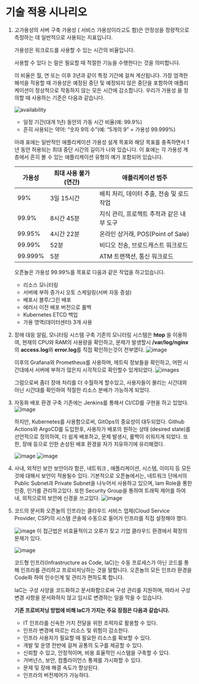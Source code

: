 
# 기술 적용 시나리오

1. 고가용성의 서버 구축
   가용성 ( 서비스 가용성이라고도 함)은 안정성을 정량적으로 측정하는 데 일반적으로 사용되는 지표입니다.

   가용성은 워크로드를 사용할 수 있는 시간의 비율입니다.

   사용할 수 있다 는 말은 필요할 때 적절한 기능을 수행한다는 것을 의미합니다.
   
   이 비율은 월, 연 또는 이후 3년과 같이 특정 기간에 걸쳐 계산됩니다. 가장 엄격한 해석을 적용할 때 가용성은 예정된 중단 및 예정되지 않은 중단을 포함하여 애플리케이션이 정상적으로 작동하지 않는 모든 시간에 감소합니다. 우리가 가용성 을 정의할 때 사용하는 기준은 다음과 같습니다.

    ![availability](https://docs.aws.amazon.com/ko_kr/wellarchitected/latest/reliability-pillar/images/availability-formula.png)

    - 일정 기간(대개 1년) 동안의 가동 시간 비율(예: 99.9%)
    - 흔히 사용되는 약어: “숫자 9의 수”(예: “5개의 9” = 가용성 99.999%)

    아래 표에는 일반적인 애플리케이션 가용성 설계 목표와 해당 목표를 충족하면서 1년 동안 허용되는 최대 중단 시간의 길이가 나와 있습니다. 이 표에는 각 가용성 계층에서 흔히 볼 수 있는 애플리케이션 유형의 예가 포함되어 있습니다.


    |가용성	|최대 사용 불가(연간)	|애플리케이션 범주|
    |----|-------------------|------------------------|
    |99%	|3일 15시간|	배치 처리, 데이터 추출, 전송 및 로드 작업|
    |99.9%	|8시간 45분|	지식 관리, 프로젝트 추적과 같은 내부 도구|
    |99.95%	|4시간 22분	|온라인 상거래, POS(Point of Sale)|
    |99.99%	|52분	|비디오 전송, 브로드캐스트 워크로드|
    |99.999%|	5분	|ATM 트랜잭션, 통신 워크로드|


   오픈놀은 가용성 99.99%를 목표로 다음과 같은 작업을 하고있습니다.
   - 리소스 모니터링
   - 서버에 부하 증가시 오토 스케일링(서버 자동 증설)
   - 배포시 블루/그린 배포
   - 에러시 이전 배포 버전으로 롤백
   - Kubernetes ETCD 백업
   - 가용 영역(데이터센터) 3개 사용

2. 장애 대응 알림, 모니터링 시스템 구축
   기존의 모니터링 시스템은 **htop** 을 이용하여, 현재의 CPU와 RAM의 사용량을 확인하고, 문제가 발생할시 **/var/log/nginx**의 **access.log**와 **error.log**를 직접 확인하는것이 전부였다.
   ![image](https://user-images.githubusercontent.com/23617635/150773221-43f3f19a-cb5d-4310-9060-d752b4b2adbe.png)

   이후의 Grafana와 Prometheus를 사용하며, 메트릭 정보들을 확인하고, 어떤 시간대에서 서버에 부하가 많은지 시각적으로 확인할수 있게되었다.
   ![images](https://www.percona.com/blog/wp-content/uploads/2016/10/Screen-Shot-2016-10-17-at-18.12.00.png)
   
   그럼으로써 좀더 장애 처리를 더 수월하게 할수있고, 사용자들이 몰리는 시간대와 아닌 시간대를 확인하여 적절한 리소스 분배가 가능하게 되었다.

3. 자동화 배포 환경 구축
   기존에는 Jenkins를 통해서 CI/CD를 구현을 하고 있었다.
   ![image](https://user-images.githubusercontent.com/23617635/150774053-2d786e4d-f87d-4a0f-86a7-4bf719890016.png)
   
    하지만, Kubernetes를 사용함으로써, GitOps의 중요성이 대두되었다.
    Github Actions와 ArgoCD를 도입한후, 사용자가 배포의 원하는 상태 (desired state)를 선언적으로 정의하여, 더 쉽게 배포하고, 문제 발생시, 롤백이 쉬워지게 되었다.
    또한, 장애 등으로 인한 손상된 배포 환경을 자가 치유하기에 유리해졌다.
    
   
   ![image](https://user-images.githubusercontent.com/23617635/150774686-cc529743-039e-4c34-90b9-f6c3c6217897.png)
   ![image](https://user-images.githubusercontent.com/23617635/150775715-eb57afdb-1462-4584-8429-1e2f7b0f135b.png)


4. 사내, 외적인 보안
   보안이라 함은, 네트워크 , 애플리케이션, 시스템, 이미지 등 모든것에 대해서 보안이 적용될수 있다.
   기본적으로 오픈놀에서는, 
   네트워크 단에서의 Public Subnet과 Private Subnet을 나누어서 사용하고 있으며, Iam Role을 통한 인증, 인가를 관리하고있다.
   또한 Security Group을 통하여 트래픽 제어를 하여 내, 외적으로의 보안에 신경을 쓰고있다.
   ![image](https://d1.awsstatic.com/legal/builders-library/Screenshots/nat-gateway.a0e23921271e8a48f7e71568222d04f7ad77f43a.png)

5. 코드의 문서화
    오픈놀의 인프라는 클라우드 서비스 업체(Cloud Service Provider, CSP)의 시스템 콘솔에 수동으로 들어가 인프라를 직접 설정해야 했다.

    ![image](https://user-images.githubusercontent.com/23617635/150766855-adeae1fa-f0a6-44f8-bbfb-13644e88d047.png)
    이 접근법은 비효율적이고 오류가 잦고 기업 클라우드 환경에서 확장의 문제가 있다.

    ![image](https://user-images.githubusercontent.com/23617635/150768228-8c198a43-68f1-4422-8150-190f8d7d7c2e.png)

    코드형 인프라(Infrastructure as Code, IaC)는 수동 프로세스가 아닌 코드를 통해 인프라를 관리하고 프로비저닝하는 것을 말합니다.
    오픈놀의 모든 인프라 환경을 Code화 하여 인수인계 및 관리가 편하도록 합니다.

    IaC는 구성 사양을 코드화하고 문서화함으로써 구성 관리를 지원하며, 따라서 구성 변경 사항을 문서화하지 않고 임시로 변경하는 일을 막을 수 있습니다.
    
    **기존 프로비저닝 방법에 비해 IaC가 가지는 주요 장점은 다음과 같습니다.**
   - IT 인프라를 신속한 가치 전달을 위한 조력자로 활용할 수 있다. 
   - 인프라 변경에 따르는 리소스 및 위험이 감소한다.  
   - 인프라 사용자가 필요할 때 필요한 리소스를 확보할 수 있다. 
   - 개발 및 운영 전반에 걸쳐 공통의 도구를 제공할 수 있다.  
   - 신뢰할 수 있고, 안정적이며, 비용 효율적인 시스템을 구축할 수 있다.  
   - 거버넌스, 보안, 컴플라이언스 통제를 가시화할 수 있다.  
   - 문제 및 장애 해결 속도가 향상된다. 
   - 인프라의 버전제어가 가능하다.

